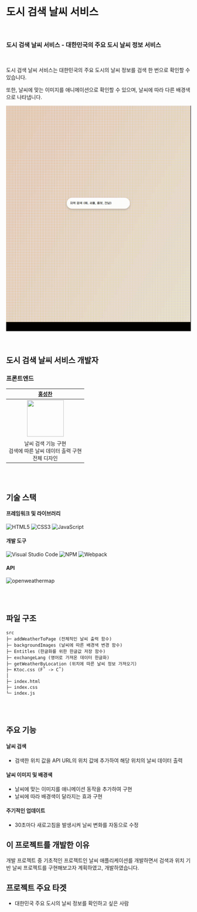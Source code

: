 # 도시 검색 날씨 서비스

<br/>

### **도시 검색 날씨 서비스** - 대한민국의 주요 도시 날씨 정보 서비스

<br/>

도시 검색 날씨 서비스는 대한민국의 주요 도시의 날씨 정보를 검색 한 번으로 확인할 수 있습니다.   

또한, 날씨에 맞는 이미지를 애니메이션으로 확인할 수 있으며, 날씨에 따라 다른 배경색으로 나타냅니다.   

![city-weather](https://github.com/Hschan2/ToyProject/blob/master/SearchingWhether/weather_search.gif?raw=true)

<br/>

## 도시 검색 날씨 서비스 개발자

### 프론트엔드
| [홍성찬](https://github.com/Hschan2) |
| :---: |
| <img src="https://avatars.githubusercontent.com/u/39434913?v=4" width="100" height="100"> |
| 날씨 검색 기능 구현 <br/> 검색에 따른 날씨 데이터 출력 구현 <br/> 전체 디자인 |

<br/>
<br/>

## 기술 스택

#### 프레임워크 및 라이브러리
![HTML5](https://img.shields.io/badge/html5-%23E34F26.svg?style=for-the-badge&logo=html5&logoColor=white)
![CSS3](https://img.shields.io/badge/css3-%231572B6.svg?style=for-the-badge&logo=css3&logoColor=white)
![JavaScript](https://img.shields.io/badge/javascript-%23323330.svg?style=for-the-badge&logo=javascript&logoColor=%23F7DF1E)

#### 개발 도구
![Visual Studio Code](https://img.shields.io/badge/Visual%20Studio%20Code-0078d7.svg?style=for-the-badge&logo=visual-studio-code&logoColor=white)
![NPM](https://img.shields.io/badge/NPM-CB3837?style=for-the-badge)
![Webpack](https://img.shields.io/badge/Webpack-8DD6F9?style=for-the-badge)

#### API
![openweathermap](https://img.shields.io/badge/openweathermap-%23E34F26.svg?style=for-the-badge&logo=openweathermap&logoColor=white)

<br/>
<br/>

## 파일 구조
```
src
├─ addWeatherToPage (전체적인 날씨 출력 함수)
├─ backgroundImages (날씨에 따른 배경색 변경 함수)
├─ Entitles (한글화를 위한 한글값 저장 함수)
├─ exchangeLang (영어로 가져온 데이터 한글화)
├─ getWeatherByLocation (위치에 따른 날씨 정보 가져오기)
├─ Ktoc.css (F˚ -> C˚)
│
├─ index.html
├─ index.css
└─ index.js
```

<br/>
<br/>

## 주요 기능
#### 날씨 검색
* 검색한 위치 값을 API URL의 위치 값에 추가하여 해당 위치의 날씨 데이터 출력

#### 날씨 이미지 및 배경색
* 날씨에 맞는 이미지를 애니메이션 동작을 추가하여 구현
* 날씨에 따라 배경색이 달라지는 효과 구현

#### 주기적인 업데이트
* 30초마다 새로고침을 발생시켜 날씨 변화를 자동으로 수정

## 이 프로젝트를 개발한 이유
개발 프로젝트 중 기초적인 프로젝트인 날씨 애플리케이션를 개발하면서 검색과 위치 기반 날씨 프로젝트를 구현해보고자 계획하였고, 개발하였습니다.

## 프로젝트 주요 타겟
* 대한민국 주요 도시의 날씨 정보를 확인하고 싶은 사람

